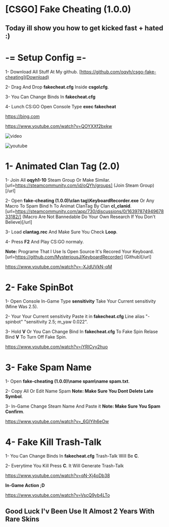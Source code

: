 # [CSGO] Fake Cheating (1.0.0)


## Today ill show you how to get kicked fast + hated :)


# -= Setup Config =-

1- Download All Stuff At My github. [https://github.com/oqyh/csgo-fake-cheating](Download)

2- Drag And Drop **fakecheat.cfg** Inside **csgo\cfg**.

3- You Can Change Binds In **fakecheat.cfg**

4- Lunch CS:GO Open Console Type **exec fakecheat**

<a href="https://google.com">https://bing.com</a>


https://www.youtube.com/watch?v=QOYXXf2bxkw

![video](https://www.youtube.com/watch?v=QOYXXf2bxkw)

![youtube](https://www.youtube.com/watch?v=QOYXXf2bxkw)

# 1- Animated Clan Tag (2.0)

1- Join All **oqyh1-10** Steam Group Or Make Similar. [url=https://steamcommunity.com/id/oQYh/groups] (Join Steam Group)[/url]

2- Open **fake-cheating (1.0.0)\clan tag\KeyboardRecorder.exe** Or Any Macro To Spam Bind h To Animat ClanTag By Clan **cl_clanid**. [url=https://steamcommunity.com/app/730/discussions/0/1639787494967833182/] (Macro Are Not Bannedable Do Your Own Research If You Don't Believe)[/url]

3- Load **clantag.rec** And Make Sure You Check **Loop**.

4- Press **F2** And Play CS:GO normaly.

**Note:** Programe That I Use Is Open Source It's Recored Your Keyboard. [url=https://github.com/MysteriousJ/KeyboardRecorder] (Github)[/url]


https://www.youtube.com/watch?v=-XJdUVkN-qM


# 2- Fake SpinBot

1- Open Console In-Game Type **sensitivity** Take Your Current sensitivity (Mine Was 2.5).

2- Your Your Current sensitivity Paste it in **fakecheat.cfg** Line alias "-spinbot" "sensitivity 2.5; m_yaw 0.022".

3- Hold **V** Or You Can Change Bind In **fakecheat.cfg** To Fake Spin Relase Bind **V** To Turn Off Fake Spin.


https://www.youtube.com/watch?v=iYRlCvy2huo


# 3- Fake Spam Name

1- Open **fake-cheating (1.0.0)\name spam\name spam.txt**.

2- Copy All Or Edit Name Spam **Note: Make Sure You Dont Delete Late Symbol**.

3- In-Game Change Steam Name And Paste it **Note: Make Sure You Spam Confirm**.


https://www.youtube.com/watch?v=_6GlYih6eOw


# 4- Fake Kill Trash-Talk

1- You Can Change Binds In **fakecheat.cfg** Trash-Talk Will Be **C**.

2- Everytime You Kill Press **C**. It Will Generate Trash-Talk


https://www.youtube.com/watch?v=qN-Xj4oDb38


**In-Game Action ;D**


https://www.youtube.com/watch?v=VscQ9yb4LTo


## Good Luck I'v Been Use It Almost 2 Years With Rare Skins
